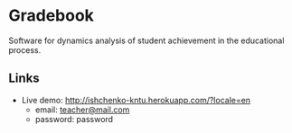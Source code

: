 Gradebook
=========

Software for dynamics analysis of student achievement in the educational process.


## Links

* Live demo: <http://ishchenko-kntu.herokuapp.com/?locale=en>
  * email: teacher@mail.com
  * password: password
